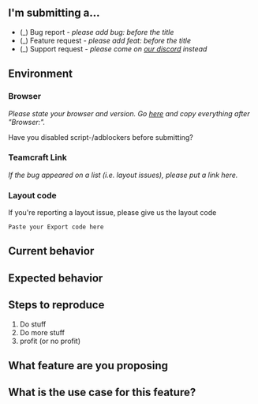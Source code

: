 
## I'm submitting a...
* (_) Bug report *- please add bug: before the title*
* (_) Feature request *- please add feat: before the title*
* (_) Support request *- please come on [our discord](https://discord.gg/r6qxt6P) instead*

<!-- Fill in for bug reports only -->
## Environment
### Browser
*Please state your browser and version. Go [here](https://ipchicken.com/) and copy everything after "Browser:".*

Have you disabled script-/adblockers before submitting?
### Teamcraft Link
*If the bug appeared on a list (i.e. layout issues), please put a link here.*
### Layout code
If you're reporting a layout issue, please give us the layout code
```
Paste your Export code here
```

## Current behavior

## Expected behavior

## Steps to reproduce
1. Do stuff
2. Do more stuff
3. profit (or no profit)

<!-- Fill in for feature requests only -->
## What feature are you proposing

## What is the use case for this feature?
